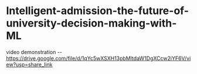 # Intelligent-admission-the-future-of-university-decision-making-with-ML
video demonstration --https://drive.google.com/file/d/1qYc5wXSXH13pbMltdaW1DgXCcw2iYF6V/view?usp=share_link
